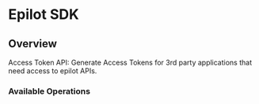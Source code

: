 # Epilot SDK


## Overview

Access Token API: Generate Access Tokens for 3rd party applications that need access to epilot APIs.


### Available Operations

